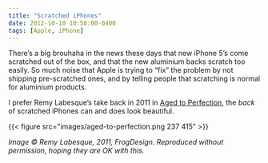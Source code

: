 ```yaml
---
title: "Scratched iPhones"
date: 2012-10-10 10:58:00-0400
tags: [Apple, iPhone]
---
```


There’s a big brouhaha in the news these days that new iPhone 5’s come scratched out of the box, and that the new aluminium backs scratch too easily. So much noise that Apple is trying to “fix” the problem by not shipping pre-scratched ones, and by telling people that scratching is normal for aluminium products.

I prefer Remy Labesque’s take back in 2011 in [Aged to Perfection](http://designmind.frogdesign.com/blog/aged-to-perfection.html), the *back* of scratched iPhones can and does look beautiful.

{{< figure src="images/aged-to-perfection.png 237 415" >}}

*Image &copy; Remy Labesque, 2011, FrogDesign. Reproduced without permission, hoping they are OK with this.*
